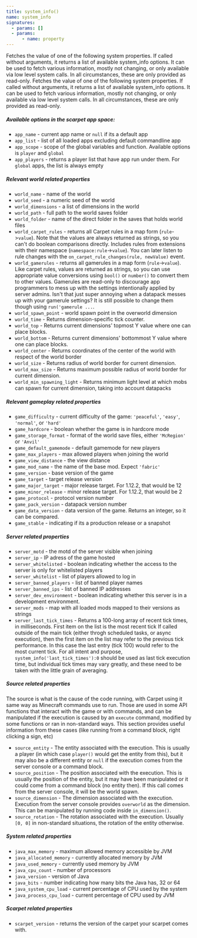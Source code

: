 ```yaml
---
title: system_info()
name: system_info
signatures:
  - params: []
  - params:
      - name: property
---
```


Fetches the value of one of the following system properties. If called without
arguments, it returns a list of available system_info options. It can be used to
fetch various information, mostly not changing, or only available via low level
system calls. In all circumstances, these are only provided as read-only.
Fetches the value of one of the following system properties. If called without
arguments, it returns a list of available system_info options. It can be used to
fetch various information, mostly not changing, or only available via low level
system calls. In all circumstances, these are only provided as read-only.

##### Available options in the scarpet app space:

- `app_name` - current app name or `null` if its a default app
- `app_list` - list of all loaded apps excluding default commandline app
- `app_scope` - scope of the global variables and function. Available options is
  `player` and `global`
- `app_players` - returns a player list that have app run under them. For
  `global` apps, the list is always empty

##### Relevant world related properties

- `world_name` - name of the world
- `world_seed` - a numeric seed of the world
- `world_dimensions` - a list of dimensions in the world
- `world_path` - full path to the world saves folder
- `world_folder` - name of the direct folder in the saves that holds world files
- `world_carpet_rules` - returns all Carpet rules in a map form
  (`rule`->`value`). Note that the values are always returned as strings, so you
  can't do boolean comparisons directly. Includes rules from extensions with
  their namespace (`namespace:rule`->`value`). You can later listen to rule
  changes with the `on_carpet_rule_changes(rule, newValue)` event.
- `world_gamerules` - returns all gamerules in a map form (`rule`->`value`).
  Like carpet rules, values are returned as strings, so you can use appropriate
  value conversions using `bool()` or `number()` to convert them to other
  values. Gamerules are read-only to discourage app programmers to mess up with
  the settings intentionally applied by server admins. Isn't that just super
  annoying when a datapack messes up with your gamerule settings? It is still
  possible to change them though using `run('gamerule ...`.
- `world_spawn_point` - world spawn point in the overworld dimension
- `world_time` - Returns dimension-specific tick counter.
- `world_top` - Returns current dimensions' topmost Y value where one can place
  blocks.
- `world_bottom` - Returns current dimensions' bottommost Y value where one can
  place blocks.
- `world_center` - Returns coordinates of the center of the world with respect
  of the world border
- `world_size` - Returns radius of world border for current dimension.
- `world_max_size` - Returns maximum possible radius of world border for current
  dimension.
- `world_min_spawning_light` - Returns minimum light level at which mobs can
  spawn for current dimension, taking into account datapacks

##### Relevant gameplay related properties

- `game_difficulty` - current difficulty of the game: `'peaceful'`, `'easy'`,
  `'normal'`, or `'hard'`
- `game_hardcore` - boolean whether the game is in hardcore mode
- `game_storage_format` - format of the world save files, either `'McRegion'` or
  `'Anvil'`
- `game_default_gamemode` - default gamemode for new players
- `game_max_players` - max allowed players when joining the world
- `game_view_distance` - the view distance
- `game_mod_name` - the name of the base mod. Expect `'fabric'`
- `game_version` - base version of the game
- `game_target` - target release version
- `game_major_target` - major release target. For 1.12.2, that would be 12
- `game_minor_release` - minor release target. For 1.12.2, that would be 2
- `game_protocol` - protocol version number
- `game_pack_version` - datapack version number
- `game_data_version` - data version of the game. Returns an integer, so it can
  be compared.
- `game_stable` - indicating if its a production release or a snapshot

##### Server related properties

- `server_motd` - the motd of the server visible when joining
- `server_ip` - IP adress of the game hosted
- `server_whitelisted` - boolean indicating whether the access to the server is
  only for whitelisted players
- `server_whitelist` - list of players allowed to log in
- `server_banned_players` - list of banned player names
- `server_banned_ips` - list of banned IP addresses
- `server_dev_environment` - boolean indicating whether this server is in a
  development environment.
- `server_mods` - map with all loaded mods mapped to their versions as strings
- `server_last_tick_times` - Returns a 100-long array of recent tick times, in
  milliseconds. First item on the list is the most recent tick If called outside
  of the main tick (either throgh scheduled tasks, or async execution), then the
  first item on the list may refer to the previous tick performance. In this
  case the last entry (tick 100) would refer to the most current tick. For all
  intent and purpose, `system_info('last_tick_times'):0` should be used as last
  tick execution time, but individual tick times may vary greatly, and these
  need to be taken with the little grain of averaging.

##### Source related properties

The source is what is the cause of the code running, with Carpet using it same
way as Minecraft commands use to run. Those are used in some API functions that
interact with the game or with commands, and can be manipulated if the execution
is caused by an `execute` command, modified by some functions or ran in
non-standard ways. This section provides useful information from these cases
(like running from a command block, right clicking a sign, etc)

- `source_entity` - The entity associated with the execution. This is usually a
  player (in which case `player()` would get the entity from this), but it may
  also be a different entity or `null` if the execution comes from the server
  console or a command block.
- `source_position` - The position associated with the execution. This is
  usually the position of the entity, but it may have been manipulated or it
  could come from a command block (no entity then). If this call comes from the
  server console, it will be the world spawn.
- `source_dimension` - The dimension associated with the execution. Execution
  from the server console provides `overworld` as the dimension. This can be
  manipulated by running code inside `in_dimension()`.
- `source_rotation` - The rotation associated with the execution. Usually
  `[0, 0]` in non-standard situations, the rotation of the entity otherwise.

##### System related properties

- `java_max_memory` - maximum allowed memory accessible by JVM
- `java_allocated_memory` - currently allocated memory by JVM
- `java_used_memory` - currently used memory by JVM
- `java_cpu_count` - number of processors
- `java_version` - version of Java
- `java_bits` - number indicating how many bits the Java has, 32 or 64
- `java_system_cpu_load` - current percentage of CPU used by the system
- `java_process_cpu_load` - current percentage of CPU used by JVM

##### Scarpet related properties

- `scarpet_version` - returns the version of the carpet your scarpet comes with.
